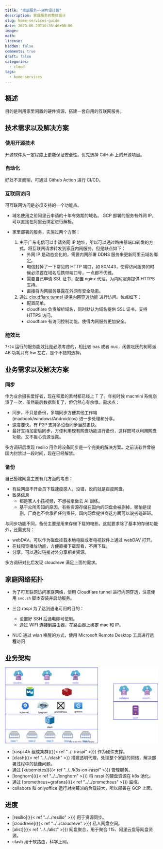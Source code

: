 ```yaml
---
title: "家庭服务--架构设计篇"
description: 家庭服务的整体设计
slug: home-services-guide
date: 2023-06-20T10:35:46+08:00
image:
math:
license:
hidden: false
comments: true
draft: false
categories:
  - cloud
tags:
  - home-services
---
```


## 概述

目的是利用家里闲置的硬件资源，搭建一套自用的互联网服务。

## 技术需求以及解决方案

### 使用开源技术

开源软件从一定程度上更能保证安全性。优先选择 GitHub 上的开源项目。

### 自动化

好处不言而喻，可通过 Github Action 进行 CI/CD。

### 互联网访问

可互联网访问是必须支持的一个功能点。

- 域名使用之前阿里云申请的十年有效期的域名。 GCP 部署的服务有外网 IP，可以直接在阿里云绑定进行解析。
- 家里部署的服务，实施过两个方案：

  1. 由于广东电信可以申请外网 IP 地址，所以可以通过路由器端口转发的方式，将互联网请求转发到家庭内网服务。但是缺点如下：
     - 外网 IP 是动态变化的，需要内网部署 DDNS 服务来更新阿里云域名绑定。
     - 电信封掉了一下常见的 HTTP 端口，如 80/443，使得访问服务的时候必须要在域名后携带端口号，一点都不优雅。
     - 需要自己申请 SSL 证书，配置 nginx 代理，为内网服务提供 HTTPS 支持。
     - 直接将内网服务暴露在外网有安全隐患。
  2. 通过 [cloudflare tunnel 提供内网穿透功能](https://sspai.com/post/79278) 进行访问。优点如下：
     - 配置简单。
     - cloudflare 负责解析域名，同时默认为域名提供 SSL 证书，支持 HTTPS 访问。
     - cloudflare 有访问控制功能，使得内网服务更加安全。

### 能效比

`7*24` 运行的服务能效比是必须考虑的，相比较 nas 或者 nuc，闲置吃灰的树莓派 4B 功耗只有 5w 左右，是个不错的选择。

## 业务需求以及解决方案

### 同步

作为业余摄影爱好者，现在积累的素材都已经上 T 了。年初时候 macmini 系统崩溃了一次，虽然最后数据恢复了，但仍然心有余悸。需求点：

- 同步。不只是备份，多端同步方便其他工作端 (macbook/windows/Android/ios) 进一步处理和分享。
- 速度要快。有 P2P 支持多设备同步当然更快。
- 最好支持加密后同步，方便利用现有网盘功能进行备份，这样既可以利用网盘功能，又不担心资源泄露。

多方调研后发现 resilio 用作跨设备同步是一个完美的解决方案。之前该软件曾被国内封禁过一段时间，现在已经解禁。

### 备份

自己搭建网盘主要有几方面的考虑：

- 有些网盘不开会员下载速度感人，没错，说的就是百度网盘。
- 敏感信息
  - 都是家人小孩视频，不想被拿做去 AI 训练。
  - 基于众所周知的原因，有些资源存储在国内的网盘会被删掉，哪怕是误删，厂商也不会承担任何责任，国内网盘提供商这方面可以说劣迹斑斑。

与同步功能不同，备份主要是用来存储下载的电影。这就要求除了基本的存储功能外，还需支持：

- webDAV。可以作为磁盘挂载本地电脑或者电视软件上通过 webDAV 打开。
- 在线预览播放功能，方便直接下载观看，不用下载。
- 分享，可以通过链接对外分享相关资源。

多方调研对比后发现 cloudreve 满足上面的需求。

## 家庭网络拓扑

- 为了可互联网访问家庭网络，使用 Cloudflare tunnel 进行内网穿透，注意使用 `svc.sh` 脚本安装并启动服务。
- 三台 raspi 为了达到通电可用的目的：

  - 设置好 SSH 后通电即可使用。
  - 通过 WIFI 连接到路由器，在路由器上绑定 mac 和 IP。

- NUC 通过 wlan 唤醒的方式，使用 Microsoft Remote Desktop 工具进行远程访问

## 业务架构

![arch](images/arch.drawio.svg)

- [raspi 4b 组成集群]({{< ref "../../raspi" >}}) 作为硬件支撑。
- [clash]{{< ref "../../clash" >}} 搭建透明代理，处理整个家庭的网络，解决部署过程中的镜像问题。
- 通过 [kubernetes]({{< ref "../../k3s-on-raspi" >}}) 管理服务。
- [longhorn]({{< ref "../../longhorn" >}}) 将 raspi 的硬盘资源在 k8s 池化。
- 通过 [prometheus+grafana]({{< ref "../../prometheus" >}}) 监控。
- collabora 和 onlyoffice 运行对树莓派的负载较大，所以部署在 GCP 上面。

## 进度

- [resilio]({{< ref "../../resilio" >}}) 用于资源同步。
- [cloudreve]({{< ref "../../cloudreve" >}}) 私人网盘空间。
- [alist]({{< ref "../../alist" >}}) 网盘聚合，用于聚合 115、阿里云盘等网盘资源。
- clash 用于软路由，科学上网。
